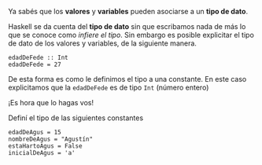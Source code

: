 Ya sabés que los **valores** y **variables** pueden asociarse a un **tipo de dato**.

Haskell se da cuenta del **tipo de dato** sin que escribamos nada de más lo que se conoce como _infiere el tipo_. 
Sin embargo es posible explicitar el tipo de dato de los valores y variables, de la siguiente manera.

```
edadDeFede :: Int
edadDeFede = 27
```

De esta forma es como le definimos el tipo a una constante. En este caso explicitamos que la `edadDeFede` es de tipo `Int` (número entero)

¡Es hora que lo hagas vos!

Definí el tipo de las siguientes constantes

```
edadDeAgus = 15
nombreDeAgus = "Agustín"
estaHartoAgus = False
inicialDeAgus = 'a'
```
